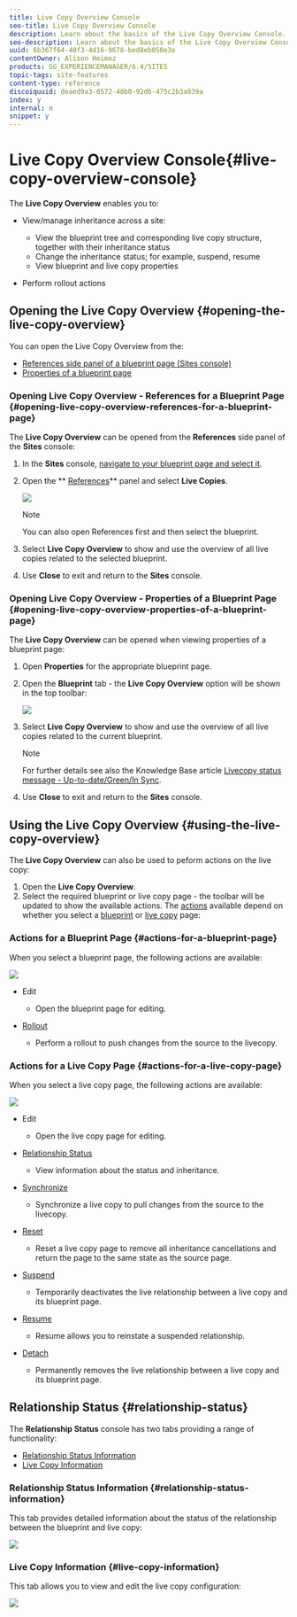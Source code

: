 ```yaml
---
title: Live Copy Overview Console
seo-title: Live Copy Overview Console
description: Learn about the basics of the Live Copy Overview Console.
seo-description: Learn about the basics of the Live Copy Overview Console.
uuid: 6b367f64-40f3-4d16-9678-bed8eb050e3e
contentOwner: Alison Heimoz
products: SG_EXPERIENCEMANAGER/6.4/SITES
topic-tags: site-features
content-type: reference
discoiquuid: deaed9a3-0572-48b0-92d6-475c2b3a839a
index: y
internal: n
snippet: y
---
```


# Live Copy Overview Console{#live-copy-overview-console}

The **Live Copy Overview** enables you to:

* View/manage inheritance across a site:

    * View the blueprint tree and corresponding live copy structure, together with their inheritance status
    * Change the inheritance status; for example, suspend, resume
    * View blueprint and live copy properties

* Perform rollout actions

## Opening the Live Copy Overview {#opening-the-live-copy-overview}

You can open the Live Copy Overview from the:

* [References side panel of a blueprint page (Sites console)](#openinglivecopyoverviewreferencesforablueprintpage)
* [Properties of a blueprint page](#openinglivecopyoverviewpropertiesofablueprintpage)

### Opening Live Copy Overview - References for a Blueprint Page {#opening-live-copy-overview-references-for-a-blueprint-page}

The **Live Copy Overview** can be opened from the **References** side panel of the **Sites** console:

1. In the **Sites** console, [navigate to your blueprint page and select it](../../../sites/authoring/using/basic-handling.md#viewingandselectingyourresources).
1. Open the ** [References](../../../sites/authoring/using/basic-handling.md#references)** panel and select **Live Copies**.

   ![](assets/chlimage_1-430.png)

   >[!NOTE]
   >
   >You can also open References first and then select the blueprint.

1. Select **Live Copy Overview** to show and use the overview of all live copies related to the selected blueprint.
1. Use **Close** to exit and return to the **Sites** console.

### Opening Live Copy Overview - Properties of a Blueprint Page {#opening-live-copy-overview-properties-of-a-blueprint-page}

The **Live Copy Overview** can be opened when viewing properties of a blueprint page:

1. Open **Properties** for the appropriate blueprint page.
1. Open the **Blueprint** tab - the **Live Copy Overview** option will be shown in the top toolbar:

   ![](assets/chlimage_1-431.png)

1. Select **Live Copy Overview** to show and use the overview of all live copies related to the current blueprint.

   >[!NOTE]
   >
   >For further details see also the Knowledge Base article [Livecopy status message - Up-to-date/Green/In Sync](https://helpx.adobe.com/experience-manager/kb/livecopy-status-message---up-to-date-green-in-sync.html).

1. Use **Close** to exit and return to the **Sites** console.

## Using the Live Copy Overview {#using-the-live-copy-overview}

The **Live Copy Overview** can also be used to peform actions on the live copy:

1. Open the **Live Copy Overview**.
1. Select the required blueprint or live copy page - the toolbar will be updated to show the available actions. The [actions](../../../sites/administering/using/msm.md#termsused) available depend on whether you select a [blueprint](#actionsforablueprintpage) or [live copy](#actionsforalivecopypage) page:

### Actions for a Blueprint Page {#actions-for-a-blueprint-page}

When you select a blueprint page, the following actions are available:

![](assets/chlimage_1-432.png)

* Edit

    * Open the blueprint page for editing.

* [Rollout](../../../sites/administering/using/msm.md#rolloutandsynchronize)

    * Perform a rollout to push changes from the source to the livecopy.

### Actions for a Live Copy Page {#actions-for-a-live-copy-page}

When you select a live copy page, the following actions are available:

![](assets/chlimage_1-433.png)

* Edit

    * Open the live copy page for editing.

* [Relationship Status](#relationshipstatus)

    * View information about the status and inheritance.

* [Synchronize](../../../sites/administering/using/msm.md#rolloutandsynchronize)

    * Synchronize a live copy to pull changes from the source to the livecopy.

* [Reset](../../../sites/administering/using/msm-livecopy.md#resettingalivecopypage)

    * Reset a live copy page to remove all inheritance cancellations and return the page to the same state as the source page.

* [Suspend](../../../sites/administering/using/msm.md#suspendingandcancellinginheritanceandsynchronization)

    * Temporarily deactivates the live relationship between a live copy and its blueprint page.

* [Resume](../../../sites/administering/using/msm-livecopy.md#resuminginheritanceforapage)

    * Resume allows you to reinstate a suspended relationship.

* [Detach](../../../sites/administering/using/msm.md#detachingalivecopy)

    * Permanently removes the live relationship between a live copy and its blueprint page.

## Relationship Status {#relationship-status}

The **Relationship Status** console has two tabs providing a range of functionality:

* [Relationship Status Information](#relationshipstatusinformation)
* [Live Copy Information](#livecopyinformation)

### Relationship Status Information {#relationship-status-information}

This tab provides detailed information about the status of the relationship between the blueprint and live copy:

![](assets/chlimage_1-434.png) 

### Live Copy Information {#live-copy-information}

This tab allows you to view and edit the live copy configuration:

![](assets/chlimage_1-435.png)

